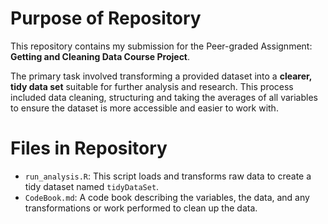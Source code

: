# Purpose of Repository

This repository contains my submission for the Peer-graded Assignment: **Getting and Cleaning Data Course Project**. 

The primary task involved transforming a provided dataset into a **clearer, tidy data set** suitable for further analysis and research. This process included data cleaning, structuring and taking the averages of all variables to ensure the dataset is more accessible and easier to work with.

# Files in Repository

- `run_analysis.R`: This script loads and transforms raw data to create a tidy dataset named `tidyDataSet`.
- `CodeBook.md`: A code book describing the variables, the data, and any transformations or work performed to clean up the data.
